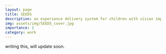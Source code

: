 ```yaml
---
layout: page
title: SEEDS
description: an experience delivery system for children with vision impairments
img: assets/img/SEEDS_cover.jpg
importance: 2
category: work
---
```

writing this, will update soon.